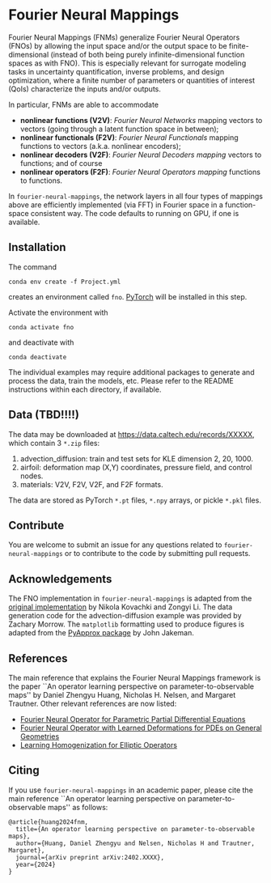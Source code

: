 # Fourier Neural Mappings
Fourier Neural Mappings (FNMs) generalize Fourier Neural Operators (FNOs) by allowing the input space and/or the output space to be finite-dimensional (instead of both being purely infinite-dimensional function spaces as with FNO). This is especially relevant for surrogate modeling tasks in uncertainty quantification, inverse problems, and design optimization, where a finite number of parameters or quantities of interest (QoIs) characterize the inputs and/or outputs.

In particular, FNMs are able to accommodate
* **nonlinear functions (V2V)**: *Fourier Neural Networks* mapping vectors to vectors (going through a latent function space in between);
* **nonlinear functionals (F2V)**: *Fourier Neural Functionals* mapping functions to vectors (a.k.a. nonlinear encoders);
* **nonlinear decoders (V2F)**: *Fourier Neural Decoders mapping* vectors to functions; and of course
* **nonlinear operators (F2F)**: *Fourier Neural Operators mapping* functions to functions.

In `fourier-neural-mappings`, the network layers in all four types of mappings above are efficiently implemented (via FFT) in Fourier space in a function-space consistent way. The code defaults to running on GPU, if one is available.

## Installation
The command
```
conda env create -f Project.yml
```
creates an environment called ``fno``. [PyTorch](https://pytorch.org/) will be installed in this step.

Activate the environment with
```
conda activate fno
```
and deactivate with
```
conda deactivate
```

The individual examples may require additional packages to generate and process the data, train the models, etc. Please refer to the README instructions within each directory, if available.

## Data (TBD!!!!)
The data may be downloaded at https://data.caltech.edu/records/XXXXX, which contain 3 `*.zip` files:
1. advection_diffusion: train and test sets for KLE dimension 2, 20, 1000. 
2. airfoil: deformation map (X,Y) coordinates, pressure field, and control nodes.
3. materials: V2V, F2V, V2F, and F2F formats.

The data are stored as PyTorch `*.pt` files, `*.npy` arrays, or pickle `*.pkl` files.

## Contribute
You are welcome to submit an issue for any questions related to `fourier-neural-mappings` or to contribute to the code by submitting pull requests.

## Acknowledgements
The FNO implementation in `fourier-neural-mappings` is adapted from the [original implementation](https://github.com/neuraloperator/neuraloperator/tree/master) by Nikola Kovachki and Zongyi Li. The data generation code for the advection-diffusion example was provided by Zachary Morrow. The `matplotlib` formatting used to produce figures is adapted from the [PyApprox package](https://github.com/sandialabs/pyapprox) by John Jakeman.

## References
The main reference that explains the Fourier Neural Mappings framework is the paper ``An operator learning perspective on parameter-to-observable maps'' by Daniel Zhengyu Huang, Nicholas H. Nelsen, and Margaret Trautner. Other relevant references are now listed:
- [Fourier Neural Operator for Parametric Partial Differential Equations](https://arxiv.org/abs/2010.08895)
- [Fourier Neural Operator with Learned Deformations for PDEs on General Geometries](https://arxiv.org/abs/2207.05209)
- [Learning Homogenization for Elliptic Operators](https://arxiv.org/abs/2306.12006)

## Citing
If you use `fourier-neural-mappings` in an academic paper, please cite the main reference ``An operator learning perspective on parameter-to-observable maps'' as follows:
```
@article{huang2024fnm,
  title={An operator learning perspective on parameter-to-observable maps},
  author={Huang, Daniel Zhengyu and Nelsen, Nicholas H and Trautner, Margaret},
  journal={arXiv preprint arXiv:2402.XXXX},
  year={2024}
}
```
